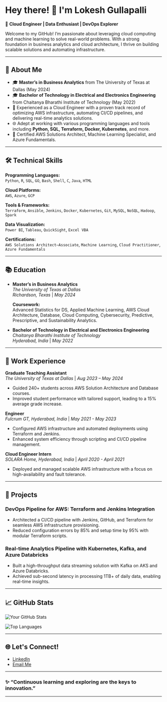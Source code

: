 # Hey there! 👋 I'm Lokesh Gullapalli

🚀 **Cloud Engineer | Data Enthusiast | DevOps Explorer**

Welcome to my GitHub! I’m passionate about leveraging cloud computing and machine learning to solve real-world problems. With a strong foundation in business analytics and cloud architecture, I thrive on building scalable solutions and automating infrastructure.

---

## 🌟 **About Me**

- 🎓 **Master’s in Business Analytics** from The University of Texas at Dallas (May 2024)
- 🎓 **Bachelor of Technology in Electrical and Electronics Engineering** from Chaitanya Bharathi Institute of Technology (May 2022)
- 💼 Experienced as a Cloud Engineer with a proven track record of optimizing AWS infrastructure, automating CI/CD pipelines, and delivering real-time analytics solutions.
- 🌐 Adept at working with various programming languages and tools including **Python, SQL, Terraform, Docker, Kubernetes**, and more.
- 📜 Certified AWS Solutions Architect, Machine Learning Specialist, and Azure Fundamentals.

---

## 🛠️ **Technical Skills**

**Programming Languages:**  
`Python`, `R`, `SQL`, `GO`, `Bash`, `Shell`, `C`, `Java`, `HTML`

**Cloud Platforms:**  
`AWS`, `Azure`, `GCP`

**Tools & Frameworks:**  
`Terraform`, `Ansible`, `Jenkins`, `Docker`, `Kubernetes`, `Git`, `MySQL`, `NoSQL`, `Hadoop`, `Spark`

**Data Visualization:**  
`Power BI`, `Tableau`, `QuickSight`, `Excel VBA`

**Certifications:**  
`AWS Solutions Architect–Associate`, `Machine Learning`, `Cloud Practitioner`, `Azure Fundamentals`

---

## 📚 **Education**

- **Master’s in Business Analytics**  
  *The University of Texas at Dallas*  
  *Richardson, Texas* | *May 2024*

  **Coursework:**  
  Advanced Statistics for DS, Applied Machine Learning, AWS Cloud Architecture, Database, Cloud Computing, Cybersecurity, Predictive, Prescriptive, and Sustainability Analytics.

- **Bachelor of Technology in Electrical and Electronics Engineering**  
  *Chaitanya Bharathi Institute of Technology*  
  *Hyderabad, India* | *May 2022*

---

## 💼 **Work Experience**

**Graduate Teaching Assistant**  
*The University of Texas at Dallas* | *Aug 2023 – May 2024*  
- Guided 240+ students across AWS Solution Architecture and Database courses.
- Improved student performance with tailored support, leading to a 15% average grade increase.

**Engineer**  
*Fulcrum GT, Hyderabad, India* | *May 2021 - May 2023*  
- Configured AWS infrastructure and automated deployments using Terraform and Jenkins.
- Enhanced system efficiency through scripting and CI/CD pipeline management.

**Cloud Engineer Intern**  
*SOLARA Home, Hyderabad, India* | *April 2020 - April 2021*  
- Deployed and managed scalable AWS infrastructure with a focus on high-availability and fault tolerance.

---

## 🚀 **Projects**

### **DevOps Pipeline for AWS: Terraform and Jenkins Integration**
- Architected a CI/CD pipeline with Jenkins, GitHub, and Terraform for seamless AWS infrastructure provisioning.
- Reduced configuration errors by 85% and setup time by 95% with modular Terraform scripts.

### **Real-time Analytics Pipeline with Kubernetes, Kafka, and Azure Databricks**
- Built a high-throughput data streaming solution with Kafka on AKS and Azure Databricks.
- Achieved sub-second latency in processing 1TB+ of daily data, enabling real-time insights.

---

## 📈 **GitHub Stats**

![Your GitHub Stats](https://github-readme-stats.vercel.app/api?username=LokeshGullapalli&show_icons=true&theme=radical)

![Top Languages](https://github-readme-stats.vercel.app/api/top-langs/?username=LokeshGullapalli&layout=compact&theme=radical)

---

## 🌐 **Let's Connect!**

- [LinkedIn](https://www.linkedin.com/in/lokesh-gullapalli-146bb8210)
- [Email Me](mailto:lokeshchowdary7117@gmail.com)

---

### ✨ “Continuous learning and exploring are the keys to innovation.”

---
